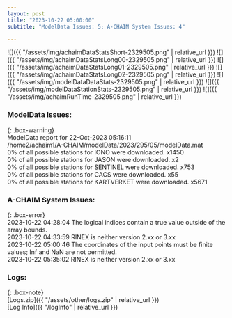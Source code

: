 ```yaml
---
layout: post
title: "2023-10-22 05:00:00"
subtitle: "ModelData Issues: 5; A-CHAIM System Issues: 4"

---
```


![]({{ "/assets/img/achaimDataStatsShort-2329505.png" | relative_url }})
![]({{ "/assets/img/achaimDataStatsLong00-2329505.png" | relative_url }})
![]({{ "/assets/img/achaimDataStatsLong01-2329505.png" | relative_url }})
![]({{ "/assets/img/achaimDataStatsLong02-2329505.png" | relative_url }})
![]({{ "/assets/img/modelDataDataStats-2329505.png" | relative_url }})
![]({{ "/assets/img/modelDataStationStats-2329505.png" | relative_url }})
![]({{ "/assets/img/achaimRunTime-2329505.png" | relative_url }})


### ModelData Issues:  
  
{: .box-warning}  
 ModelData report for 22-Oct-2023 05:16:11   
 /home2/achaim1/A-CHAIM/modelData/2023/295/05/modelData.mat   
 0% of all possible stations for IONO were downloaded. x1450   
 0% of all possible stations for JASON were downloaded. x2   
 0% of all possible stations for SENTINEL were downloaded. x753   
 0% of all possible stations for CACS were downloaded. x55   
 0% of all possible stations for KARTVERKET were downloaded. x5671   
  
### A-CHAIM System Issues:  
  
{: .box-error}  
2023-10-22 04:28:04 The logical indices contain a true value outside of the array bounds.  
2023-10-22 04:33:59 RINEX is neither version 2.xx or 3.xx  
2023-10-22 05:00:46 The coordinates of the input points must be finite values; Inf and NaN are not permitted.  
2023-10-22 05:35:02 RINEX is neither version 2.xx or 3.xx  

### Logs:  
  
{: .box-note}  
[Logs.zip]({{ "/assets/other/logs.zip" | relative_url }})  
[Log Info]({{ "/logInfo" | relative_url }})  
